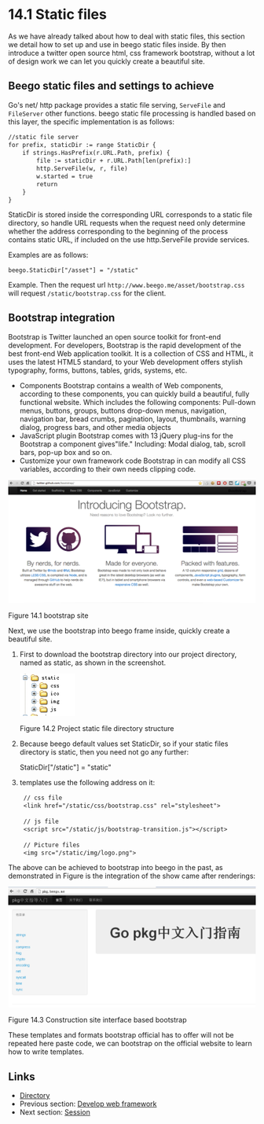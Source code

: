 # 14.1 Static files

As we have already talked about how to deal with static files, this section we detail how to set up and use in beego static files inside. By then introduce a twitter open source html, css framework bootstrap, without a lot of design work we can let you quickly create a beautiful site.

## Beego static files and settings to achieve

Go's net/ http package provides a static file serving, `ServeFile` and `FileServer` other functions. beego static file processing is handled based on this layer, the specific implementation is as follows:

	//static file server
	for prefix, staticDir := range StaticDir {
		if strings.HasPrefix(r.URL.Path, prefix) {
			file := staticDir + r.URL.Path[len(prefix):]
			http.ServeFile(w, r, file)
			w.started = true
			return
		}
	}

StaticDir is stored inside the corresponding URL corresponds to a static file directory, so handle URL requests when the request need only determine whether the address corresponding to the beginning of the process contains static URL, if included on the use http.ServeFile provide services.

Examples are as follows:

	beego.StaticDir["/asset"] = "/static"

Example. Then the request url `http://www.beego.me/asset/bootstrap.css` will request `/static/bootstrap.css` for the client.

## Bootstrap integration

Bootstrap is Twitter launched an open source toolkit for front-end development. For developers, Bootstrap is the rapid development of the best front-end Web application toolkit. It is a collection of CSS and HTML, it uses the latest HTML5 standard, to your Web development offers stylish typography, forms, buttons, tables, grids, systems, etc.

- Components
Bootstrap contains a wealth of Web components, according to these components, you can quickly build a beautiful, fully functional website. Which includes the following components:
Pull-down menus, buttons, groups, buttons drop-down menus, navigation, navigation bar, bread crumbs, pagination, layout, thumbnails, warning dialog, progress bars, and other media objects
- JavaScript plugin
Bootstrap comes with 13 jQuery plug-ins for the Bootstrap a component gives"life." Including:
Modal dialog, tab, scroll bars, pop-up box and so on.
- Customize your own framework code
Bootstrap in can modify all CSS variables, according to their own needs clipping code.

![](images/14.1.bootstrap.png?raw=true)

Figure 14.1 bootstrap site

Next, we use the bootstrap into beego frame inside, quickly create a beautiful site.

1. First to download the bootstrap directory into our project directory, named as static, as shown in the screenshot.

	![](images/14.1.bootstrap2.png?raw=true)
	
	Figure 14.2 Project static file directory structure

2. Because beego default values ​​set StaticDir, so if your static files directory is static, then you need not go any further:

	StaticDir["/static"] = "static"

3. templates use the following address on it:

		// css file
		<link href="/static/css/bootstrap.css" rel="stylesheet">

		// js file
		<script src="/static/js/bootstrap-transition.js"></script>

		// Picture files
		<img src="/static/img/logo.png">

The above can be achieved to bootstrap into beego in the past, as demonstrated in Figure is the integration of the show came after renderings:

![](images/14.1.bootstrap3.png?raw=true)

Figure 14.3 Construction site interface based bootstrap

These templates and formats bootstrap official has to offer will not be repeated here paste code, we can bootstrap on the official website to learn how to write templates.

## Links

- [Directory](preface.md)
- Previous section: [Develop web framework](14.0.md)
- Next section: [Session](14.2.md)
